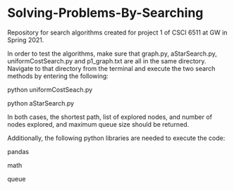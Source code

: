 # Solving-Problems-By-Searching
Repository for search algorithms created for project 1 of CSCI 6511 at GW in Spring 2021.

In order to test the algorithms, make sure that graph.py, aStarSearch.py, uniformCostSearch.py and p1_graph.txt are all in the same directory. Navigate to that directory from the terminal and execute the two search methods by entering the following:

python uniformCostSeach.py

python aStarSearch.py

In both cases, the shortest path, list of explored nodes, and number of nodes explored, and maximum queue size should be returned.

Additionally, the following python libraries are needed to execute the code:

pandas

math

queue

